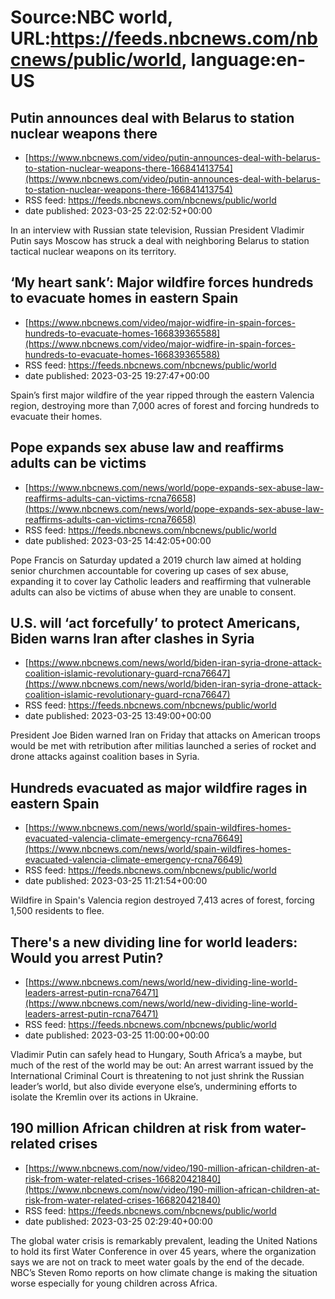 # Source:NBC world, URL:https://feeds.nbcnews.com/nbcnews/public/world, language:en-US

## Putin announces deal with Belarus to station nuclear weapons there
 - [https://www.nbcnews.com/video/putin-announces-deal-with-belarus-to-station-nuclear-weapons-there-166841413754](https://www.nbcnews.com/video/putin-announces-deal-with-belarus-to-station-nuclear-weapons-there-166841413754)
 - RSS feed: https://feeds.nbcnews.com/nbcnews/public/world
 - date published: 2023-03-25 22:02:52+00:00

In an interview with Russian state television, Russian President Vladimir Putin says Moscow has struck a deal with neighboring Belarus to station tactical nuclear weapons on its territory.

## ‘My heart sank’: Major wildfire forces hundreds to evacuate homes in eastern Spain
 - [https://www.nbcnews.com/video/major-widfire-in-spain-forces-hundreds-to-evacuate-homes-166839365588](https://www.nbcnews.com/video/major-widfire-in-spain-forces-hundreds-to-evacuate-homes-166839365588)
 - RSS feed: https://feeds.nbcnews.com/nbcnews/public/world
 - date published: 2023-03-25 19:27:47+00:00

Spain’s first major wildfire of the year ripped through the eastern Valencia region, destroying more than 7,000 acres of forest and forcing hundreds to evacuate their homes.

## Pope expands sex abuse law and reaffirms adults can be victims
 - [https://www.nbcnews.com/news/world/pope-expands-sex-abuse-law-reaffirms-adults-can-victims-rcna76658](https://www.nbcnews.com/news/world/pope-expands-sex-abuse-law-reaffirms-adults-can-victims-rcna76658)
 - RSS feed: https://feeds.nbcnews.com/nbcnews/public/world
 - date published: 2023-03-25 14:42:05+00:00

Pope Francis on Saturday updated a 2019 church law aimed at holding senior churchmen accountable for covering up cases of sex abuse, expanding it to cover lay Catholic leaders and reaffirming that vulnerable adults can also be victims of abuse when they are unable to consent.

## U.S. will ‘act forcefully’ to protect Americans, Biden warns Iran after clashes in Syria
 - [https://www.nbcnews.com/news/world/biden-iran-syria-drone-attack-coalition-islamic-revolutionary-guard-rcna76647](https://www.nbcnews.com/news/world/biden-iran-syria-drone-attack-coalition-islamic-revolutionary-guard-rcna76647)
 - RSS feed: https://feeds.nbcnews.com/nbcnews/public/world
 - date published: 2023-03-25 13:49:00+00:00

President Joe Biden warned Iran on Friday that attacks on American troops would be met with retribution after militias launched a series of rocket and drone attacks against coalition bases in Syria.

## Hundreds evacuated as major wildfire rages in eastern Spain
 - [https://www.nbcnews.com/news/world/spain-wildfires-homes-evacuated-valencia-climate-emergency-rcna76649](https://www.nbcnews.com/news/world/spain-wildfires-homes-evacuated-valencia-climate-emergency-rcna76649)
 - RSS feed: https://feeds.nbcnews.com/nbcnews/public/world
 - date published: 2023-03-25 11:21:54+00:00

Wildfire in Spain's Valencia region destroyed 7,413 acres of forest, forcing 1,500 residents to flee.

## There's a new dividing line for world leaders: Would you arrest Putin?
 - [https://www.nbcnews.com/news/world/new-dividing-line-world-leaders-arrest-putin-rcna76471](https://www.nbcnews.com/news/world/new-dividing-line-world-leaders-arrest-putin-rcna76471)
 - RSS feed: https://feeds.nbcnews.com/nbcnews/public/world
 - date published: 2023-03-25 11:00:00+00:00

Vladimir Putin can safely head to Hungary, South Africa’s a maybe, but much of the rest of the world may be out: An arrest warrant issued by the International Criminal Court is threatening to not just shrink the Russian leader’s world, but also divide everyone else’s, undermining efforts to isolate the Kremlin over its actions in Ukraine.

## 190 million African children at risk from water-related crises
 - [https://www.nbcnews.com/now/video/190-million-african-children-at-risk-from-water-related-crises-166820421840](https://www.nbcnews.com/now/video/190-million-african-children-at-risk-from-water-related-crises-166820421840)
 - RSS feed: https://feeds.nbcnews.com/nbcnews/public/world
 - date published: 2023-03-25 02:29:40+00:00

The global water crisis is remarkably prevalent, leading the United Nations to hold its first Water Conference in over 45 years, where the organization says we are not on track to meet water goals by the end of the decade. NBC’s Steven Romo reports on how climate change is making the situation worse especially for young children across Africa.

